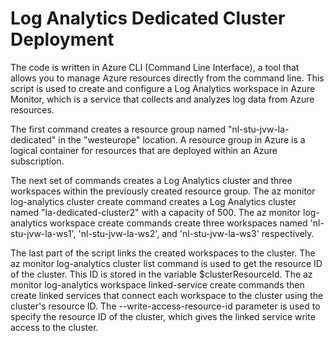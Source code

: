 # Log Analytics Dedicated Cluster Deployment

The code is written in Azure CLI (Command Line Interface), a tool that allows you to manage Azure resources directly from the command line. This script is used to create and configure a Log Analytics workspace in Azure Monitor, which is a service that collects and analyzes log data from Azure resources.

The first command creates a resource group named "nl-stu-jvw-la-dedicated" in the "westeurope" location. A resource group in Azure is a logical container for resources that are deployed within an Azure subscription.

The next set of commands creates a Log Analytics cluster and three workspaces within the previously created resource group. The az monitor log-analytics cluster create command creates a Log Analytics cluster named "la-dedicated-cluster2" with a capacity of 500. The az monitor log-analytics workspace create commands create three workspaces named 'nl-stu-jvw-la-ws1', 'nl-stu-jvw-la-ws2', and 'nl-stu-jvw-la-ws3' respectively.

The last part of the script links the created workspaces to the cluster. The az monitor log-analytics cluster list command is used to get the resource ID of the cluster. This ID is stored in the variable $clusterResourceId. The az monitor log-analytics workspace linked-service create commands then create linked services that connect each workspace to the cluster using the cluster's resource ID. The --write-access-resource-id parameter is used to specify the resource ID of the cluster, which gives the linked service write access to the cluster.